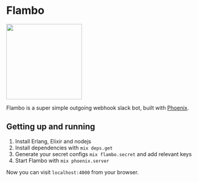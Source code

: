 # Flambo

<img src="http://orig12.deviantart.net/bfcb/f/2013/162/f/b/flambo_by_darkhatboy-d68ln2x.png" height="200px" />

Flambo is a super simple outgoing webhook slack bot, built with [Phoenix](http://phoenixframework.org).

## Getting up and running
1. Install Erlang, Elixir and nodejs
2. Install dependencies with `mix deps.get`
3. Generate your secret configs `mix flambo.secret` and add relevant keys
3. Start Flambo with `mix phoenix.server`

Now you can visit `localhost:4000` from your browser.
